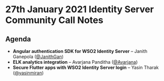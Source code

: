 # 27th January 2021 Identity Server Community Call Notes

## Agenda

-   **Angular authentication SDK for WSO2 Identity Server** – Janith Ganepola ([@JanithGan](https://github.com/JanithGan))
-   **ELK analytics integration** – Avarjana Panditha ([@Avarjana](https://github.com/Avarjana))
-   **Secure Flutter apps with WSO2 Identity Server login** – Yasin Tharak ([@yasinmiran](https://github.com/yasinmiran))
 
 